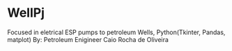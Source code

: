# WellPj
Focused in eletrical ESP pumps to petroleum Wells, Python(Tkinter, Pandas, matplot)
By: Petroleum Enigineer Caio Rocha de Oliveira
